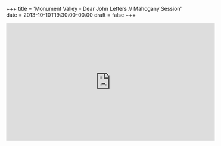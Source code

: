 +++
title = 'Monument Valley - Dear John Letters // Mahogany Session'
date = 2013-10-10T19:30:00-00:00
draft = false
+++

<iframe width="560" height="315" src="https://www.youtube.com/embed/jndxvwUWs_E?si=1P916NZ3s6z0yBjs" title="YouTube video player" frameborder="0" allow="accelerometer; autoplay; clipboard-write; encrypted-media; gyroscope; picture-in-picture; web-share" referrerpolicy="strict-origin-when-cross-origin" allowfullscreen></iframe>
